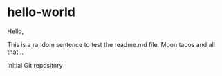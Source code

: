 hello-world
===========
Hello,

This is a random sentence to test the readme.md file. Moon tacos and all that...

Initial Git repository
